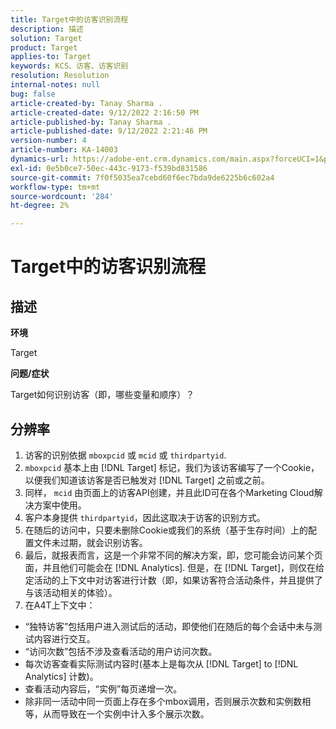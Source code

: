 ```yaml
---
title: Target中的访客识别流程
description: 描述
solution: Target
product: Target
applies-to: Target
keywords: KCS、访客、访客识别
resolution: Resolution
internal-notes: null
bug: false
article-created-by: Tanay Sharma .
article-created-date: 9/12/2022 2:16:50 PM
article-published-by: Tanay Sharma .
article-published-date: 9/12/2022 2:21:46 PM
version-number: 4
article-number: KA-14003
dynamics-url: https://adobe-ent.crm.dynamics.com/main.aspx?forceUCI=1&pagetype=entityrecord&etn=knowledgearticle&id=31f96d89-a532-ed11-9db1-002248086735
exl-id: 0e5b0ce7-50ec-443c-9173-f539bd831586
source-git-commit: 7f0f5035ea7cebd60f6ec7bda9de6225b6c602a4
workflow-type: tm+mt
source-wordcount: '284'
ht-degree: 2%

---
```


# Target中的访客识别流程

## 描述


<b>环境</b>

Target



<b>问题/症状</b>

Target如何识别访客（即，哪些变量和顺序）？


## 分辨率


1. 访客的识别依据 `mboxpcid` 或 `mcid` 或 `thirdpartyid`.
2. `mboxpcid` 基本上由 [!DNL Target] 标记，我们为该访客编写了一个Cookie，以便我们知道该访客是否已触发对 [!DNL Target] 之前或之前。
3. 同样， `mcid` 由页面上的访客API创建，并且此ID可在各个Marketing Cloud解决方案中使用。
4. 客户本身提供 `thirdpartyid`，因此这取决于访客的识别方式。
5. 在随后的访问中，只要未删除Cookie或我们的系统（基于生存时间）上的配置文件未过期，就会识别访客。
6. 最后，就报表而言，这是一个非常不同的解决方案，即，您可能会访问某个页面，并且他们可能会在 [!DNL Analytics]. 但是，在 [!DNL Target]，则仅在给定活动的上下文中对访客进行计数（即，如果访客符合活动条件，并且提供了与该活动相关的体验）。
7. 在A4T上下文中：


- “独特访客”包括用户进入测试后的活动，即使他们在随后的每个会话中未与测试内容进行交互。
- “访问次数”包括不涉及查看活动的用户访问次数。
- 每次访客查看实际测试内容时(基本上是每次从 [!DNL Target] to [!DNL Analytics] 计数)。
- 查看活动内容后，“实例”每页递增一次。
- 除非同一活动中同一页面上存在多个mbox调用，否则展示次数和实例数相等，从而导致在一个实例中计入多个展示次数。
